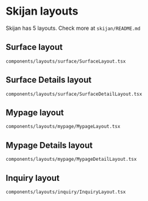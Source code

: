 # Skijan layouts
Skijan has 5 layouts. Check more at `skijan/README.md`
## Surface layout
`components/layouts/surface/SurfaceLayout.tsx`
## Surface Details layout
`components/layouts/surface/SurfaceDetailLayout.tsx`
## Mypage layout
`components/layouts/mypage/MypageLayout.tsx`
## Mypage Details layout
`components/layouts/mypage/MypageDetailLayout.tsx`
## Inquiry layout
`components/layouts/inquiry/InquiryLayout.tsx`
